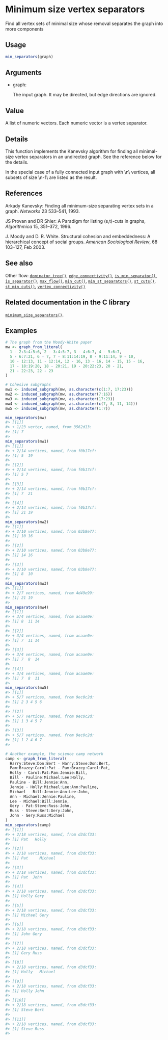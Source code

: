 # Minimum size vertex separators

Find all vertex sets of minimal size whose removal separates the graph
into more components

## Usage

``` r
min_separators(graph)
```

## Arguments

- graph:

  The input graph. It may be directed, but edge directions are ignored.

## Value

A list of numeric vectors. Each numeric vector is a vertex separator.

## Details

This function implements the Kanevsky algorithm for finding all
minimal-size vertex separators in an undirected graph. See the reference
below for the details.

In the special case of a fully connected input graph with \\n\\
vertices, all subsets of size \\n-1\\ are listed as the result.

## References

Arkady Kanevsky: Finding all minimum-size separating vertex sets in a
graph. *Networks* 23 533–541, 1993.

JS Provan and DR Shier: A Paradigm for listing (s,t)-cuts in graphs,
*Algorithmica* 15, 351–372, 1996.

J. Moody and D. R. White. Structural cohesion and embeddedness: A
hierarchical concept of social groups. *American Sociological Review*,
68 103–127, Feb 2003.

## See also

Other flow:
[`dominator_tree()`](https://r.igraph.org/reference/dominator_tree.md),
[`edge_connectivity()`](https://r.igraph.org/reference/edge_connectivity.md),
[`is_min_separator()`](https://r.igraph.org/reference/is_min_separator.md),
[`is_separator()`](https://r.igraph.org/reference/is_separator.md),
[`max_flow()`](https://r.igraph.org/reference/max_flow.md),
[`min_cut()`](https://r.igraph.org/reference/min_cut.md),
[`min_st_separators()`](https://r.igraph.org/reference/min_st_separators.md),
[`st_cuts()`](https://r.igraph.org/reference/st_cuts.md),
[`st_min_cuts()`](https://r.igraph.org/reference/st_min_cuts.md),
[`vertex_connectivity()`](https://r.igraph.org/reference/vertex_connectivity.md)

## Related documentation in the C library

[`minimum_size_separators()`](https://igraph.org/c/html/latest/igraph-Separators.html#igraph_minimum_size_separators).

## Examples

``` r
# The graph from the Moody-White paper
mw <- graph_from_literal(
  1 - 2:3:4:5:6, 2 - 3:4:5:7, 3 - 4:6:7, 4 - 5:6:7,
  5 - 6:7:21, 6 - 7, 7 - 8:11:14:19, 8 - 9:11:14, 9 - 10,
  10 - 12:13, 11 - 12:14, 12 - 16, 13 - 16, 14 - 15, 15 - 16,
  17 - 18:19:20, 18 - 20:21, 19 - 20:22:23, 20 - 21,
  21 - 22:23, 22 - 23
)

# Cohesive subgraphs
mw1 <- induced_subgraph(mw, as.character(c(1:7, 17:23)))
mw2 <- induced_subgraph(mw, as.character(7:16))
mw3 <- induced_subgraph(mw, as.character(17:23))
mw4 <- induced_subgraph(mw, as.character(c(7, 8, 11, 14)))
mw5 <- induced_subgraph(mw, as.character(1:7))

min_separators(mw)
#> [[1]]
#> + 1/23 vertex, named, from 3562d13:
#> [1] 7
#> 
min_separators(mw1)
#> [[1]]
#> + 2/14 vertices, named, from f0b17cf:
#> [1] 5  19
#> 
#> [[2]]
#> + 2/14 vertices, named, from f0b17cf:
#> [1] 5 7
#> 
#> [[3]]
#> + 2/14 vertices, named, from f0b17cf:
#> [1] 7  21
#> 
#> [[4]]
#> + 2/14 vertices, named, from f0b17cf:
#> [1] 21 19
#> 
min_separators(mw2)
#> [[1]]
#> + 2/10 vertices, named, from 03b8e77:
#> [1] 10 16
#> 
#> [[2]]
#> + 2/10 vertices, named, from 03b8e77:
#> [1] 14 16
#> 
#> [[3]]
#> + 2/10 vertices, named, from 03b8e77:
#> [1] 8  10
#> 
min_separators(mw3)
#> [[1]]
#> + 2/7 vertices, named, from 4d49e99:
#> [1] 21 19
#> 
min_separators(mw4)
#> [[1]]
#> + 3/4 vertices, named, from acaae0e:
#> [1] 8  11 14
#> 
#> [[2]]
#> + 3/4 vertices, named, from acaae0e:
#> [1] 7  11 14
#> 
#> [[3]]
#> + 3/4 vertices, named, from acaae0e:
#> [1] 7  8  14
#> 
#> [[4]]
#> + 3/4 vertices, named, from acaae0e:
#> [1] 7  8  11
#> 
min_separators(mw5)
#> [[1]]
#> + 5/7 vertices, named, from 9ec0c2d:
#> [1] 2 3 4 5 6
#> 
#> [[2]]
#> + 5/7 vertices, named, from 9ec0c2d:
#> [1] 1 3 4 5 7
#> 
#> [[3]]
#> + 5/7 vertices, named, from 9ec0c2d:
#> [1] 1 2 4 6 7
#> 

# Another example, the science camp network
camp <- graph_from_literal(
  Harry:Steve:Don:Bert - Harry:Steve:Don:Bert,
  Pam:Brazey:Carol:Pat - Pam:Brazey:Carol:Pat,
  Holly - Carol:Pat:Pam:Jennie:Bill,
  Bill - Pauline:Michael:Lee:Holly,
  Pauline - Bill:Jennie:Ann,
  Jennie - Holly:Michael:Lee:Ann:Pauline,
  Michael - Bill:Jennie:Ann:Lee:John,
  Ann - Michael:Jennie:Pauline,
  Lee - Michael:Bill:Jennie,
  Gery - Pat:Steve:Russ:John,
  Russ - Steve:Bert:Gery:John,
  John - Gery:Russ:Michael
)
min_separators(camp)
#> [[1]]
#> + 2/18 vertices, named, from d3dcf33:
#> [1] Pat   Holly
#> 
#> [[2]]
#> + 2/18 vertices, named, from d3dcf33:
#> [1] Pat     Michael
#> 
#> [[3]]
#> + 2/18 vertices, named, from d3dcf33:
#> [1] Pat  John
#> 
#> [[4]]
#> + 2/18 vertices, named, from d3dcf33:
#> [1] Holly Gery 
#> 
#> [[5]]
#> + 2/18 vertices, named, from d3dcf33:
#> [1] Michael Gery   
#> 
#> [[6]]
#> + 2/18 vertices, named, from d3dcf33:
#> [1] John Gery
#> 
#> [[7]]
#> + 2/18 vertices, named, from d3dcf33:
#> [1] Gery Russ
#> 
#> [[8]]
#> + 2/18 vertices, named, from d3dcf33:
#> [1] Holly   Michael
#> 
#> [[9]]
#> + 2/18 vertices, named, from d3dcf33:
#> [1] Holly John 
#> 
#> [[10]]
#> + 2/18 vertices, named, from d3dcf33:
#> [1] Steve Bert 
#> 
#> [[11]]
#> + 2/18 vertices, named, from d3dcf33:
#> [1] Steve Russ 
#> 
```
